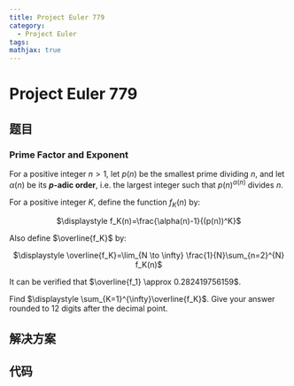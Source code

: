 ```yaml
---
title: Project Euler 779
category:
  - Project Euler
tags:
mathjax: true
---
```

<escape><!-- more --></escape>
    
# Project Euler 779
## 题目
### Prime Factor and Exponent



For a positive integer $n>1$, let $p(n)$ be the smallest prime dividing $n$, and let $\alpha(n)$ be its <b><i>p</i>-adic order</b>, i.e. the largest integer such that $p(n)^{\alpha(n)}$ divides $n$.


For a positive integer $K$, define the function $f_K(n)$ by:

<center>
$\displaystyle f_K(n)=\frac{\alpha(n)-1}{(p(n))^K}$
</center>

Also define $\overline{f_K}$ by:

<center>
$\displaystyle \overline{f_K}=\lim_{N \to \infty} \frac{1}{N}\sum_{n=2}^{N} f_K(n)$
</center>

It can be verified that $\overline{f_1} \approx 0.282419756159$.


Find $\displaystyle \sum_{K=1}^{\infty}\overline{f_K}$. Give your answer rounded to $12$ digits after the decimal point.




## 解决方案


## 代码


